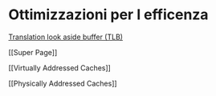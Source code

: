 # Ottimizzazioni per l efficenza

[Translation look aside buffer (TLB)](Ottimizzazioni%20per%20l%20efficenza%20413334650c0f43d2aea2bc4e2b5a093e/Translation%20look%20aside%20buffer%20(TLB)%20e6d5a28be94d4187a7375e7f4164ee78.md)

[[Super Page]]

[[Virtually Addressed Caches]]

[[Physically Addressed Caches]]
